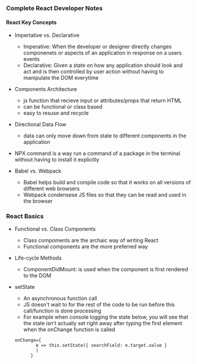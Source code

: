 ### Complete React Developer Notes

#### React Key Concepts 
- Impertative vs. Declarative 
    - Imperative: When the developer or designer directly changes componenets or aspects of an application in response on a users events
    - Declarative: Given a state on how any application should look and act and is then controlled by user action without having to manipulate the DOM everytime

- Components Architecture 
    - js function that recieve input or attributes/props that return HTML 
    - can be functional or class based 
    - easy to resuse and recycle 

- Directional Data Flow
    - data can only move down from state to different components in the application 

- NPX command is a way run a command of a package in the terminal without having to install it explicitly

- Babel vs. Webpack 
    - Babel helps build and compile code so that it works on all versions of different web browsers 
    - Webpack condensese JS files so that they can be read and used in the browser

### React Basics 

- Functional vs. Class Components 
    - Class compoments are the archaic way of writing React 
    - Functional components are the more preferred way 

- Life-cycle Methods 
    - ComponentDidMount: is used when the component is first rendered to the DOM 
 
- setState 
    - An asynchronous function call 
    - JS doesn't wait to for the rest of the code to be run before this call/function is done processing
    - For example when console logging the state below, you will see that the state isn't actually set right away after typing the first element when the onChange function is called 
    ```
    onChange={
            e => this.setState({ searchField: e.target.value }
            )
          }
    ```